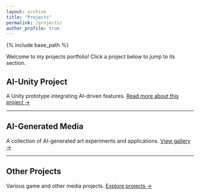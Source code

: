 ```yaml
---
layout: archive
title: "Projects"
permalink: /projects/
author_profile: true
---
```


{% include base_path %}

Welcome to my projects portfolio! Click a project below to jump to its section.

## AI-Unity Project
A Unity prototype integrating AI-driven features.
[Read more about this project →](/projects/ai-unity-project)

---

## AI-Generated Media
A collection of AI-generated art experiments and applications.
[View gallery →](/projects/ai-generated-media)

---

## Other Projects
Various game and other media projects.
[Explore projects →](/projects/other-projects)

